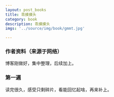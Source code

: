```yaml
---
layout: post_books
title: 乖摸摸头
category: book
description: 乖摸摸头
imgs: '../source/img/book/gmmt.jpg'

---
```

### 作者资料（来源于网络）

博客刚做好，集中整理，后续加上。

### 第一遍

读完很久，感受只剩碎片，看能回忆起啥，再来补上。
 
